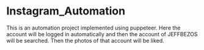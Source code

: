 # Instagram_Automation
This is an automation project implemented using puppeteer.
Here the account will be logged in automatically and then the account of JEFFBEZOS will be searched.
Then the photos of that account will be liked.

